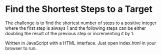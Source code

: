 
# Find the Shortest Steps to a Target

The challenge is to find the shortest number of steps to a positive integer where the first step is always 1 and the following steps can be either doubling the result of the previous step or incrementing it by 1. 

Written in JavaScript with a HTML interface. Just open index.html in your browser to run.
